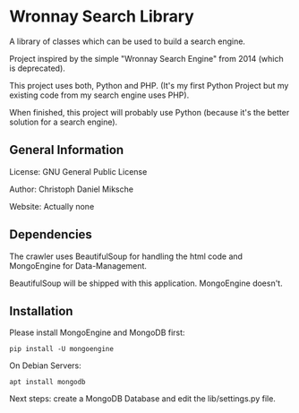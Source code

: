 # Wronnay Search Library
A library of classes which can be used to build a search engine.

Project inspired by the simple "Wronnay Search Engine" from 2014 (which is deprecated).

This project uses both, Python and PHP. (It's my first Python Project but my existing code from my search engine uses PHP).

When finished, this project will probably use Python (because it's the better solution for a search engine).

## General Information
License: GNU General Public License

Author: Christoph Daniel Miksche

Website: Actually none

## Dependencies

The crawler uses BeautifulSoup for handling the html code and MongoEngine for Data-Management.

BeautifulSoup will be shipped with this application. MongoEngine doesn't.

## Installation

Please install MongoEngine and MongoDB first:
```
pip install -U mongoengine
```
On Debian Servers:
```
apt install mongodb
```
Next steps: create a MongoDB Database and edit the lib/settings.py file.
